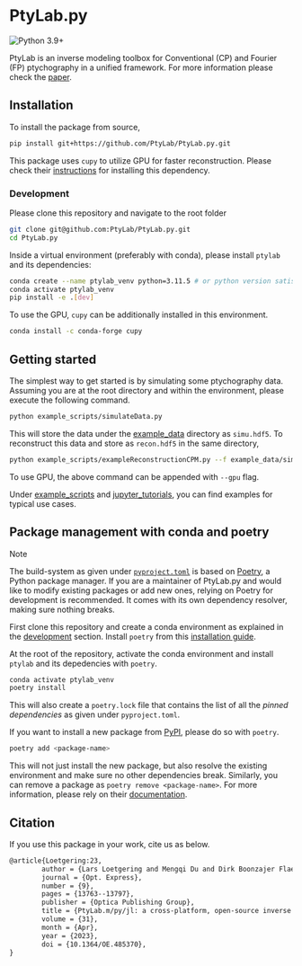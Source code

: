 # PtyLab.py
![Python 3.9+](https://img.shields.io/badge/python-3.9+-green.svg)

PtyLab is an inverse modeling toolbox for Conventional (CP) and Fourier (FP) ptychography in a unified framework. For more information please check the [paper](https://opg.optica.org/oe/fulltext.cfm?uri=oe-31-9-13763&id=529026).
 
## Installation

To install the package from source,

```bash
pip install git+https://github.com/PtyLab/PtyLab.py.git
```

This package uses `cupy` to utilize GPU for faster reconstruction. Please check their [instructions](https://docs.cupy.dev/en/stable/install.html) for installing this dependency.

### Development
 
Please clone this repository and navigate to the root folder
```bash
git clone git@github.com:PtyLab/PtyLab.py.git
cd PtyLab.py
```

Inside a virtual environment (preferably with conda), please install `ptylab` and its dependencies:
```bash
conda create --name ptylab_venv python=3.11.5 # or python version satisfying ">=3.9, <3.12"
conda activate ptylab_venv
pip install -e .[dev]
```

To use the GPU, `cupy` can be additionally installed in this environment.

```bash
conda install -c conda-forge cupy
```

## Getting started

The simplest way to get started is by simulating some ptychography data. Assuming you are at the root directory and within the environment, please execute the following command.

```bash
python example_scripts/simulateData.py
```
This will store the data under the [example_data](example_data) directory as `simu.hdf5`. To reconstruct this data and store as `recon.hdf5` in the same directory,

```bash
python example_scripts/exampleReconstructionCPM.py --f example_data/simu.hdf5
```
To use GPU, the above command can be appended with `--gpu` flag.

Under [example_scripts](example_scripts/) and [jupyter_tutorials](jupyter_tutorials), you can find examples for typical use cases. 

## Package management with conda and poetry

> [!NOTE]
> The build-system as given under [`pyproject.toml`](pyproject.toml) is based on [Poetry](https://python-poetry.org/), a Python package manager. If you are a maintainer of PtyLab.py and would like to modify existing packages or add new ones, relying on Poetry for development is recommended. It comes with its own dependency resolver, making sure nothing breaks.

First clone this repository and create a conda environment as explained in the [development](#development) section. Install `poetry` from this [installation guide](https://python-poetry.org/docs/#installing-with-pipx). 

At the root of the repository, activate the conda environment  and install `ptylab` and its depedencies with `poetry`.

```bash
conda activate ptylab_venv
poetry install
```
This will also create a `poetry.lock` file that contains the list of all the *pinned dependencies* as given under `pyproject.toml`.

If you want to install a new package from [PyPI](https://pypi.org/project/pip/), please do so with `poetry`.

```bash
poetry add <package-name>
``` 

This will not just install the new package, but also resolve the existing environment and make sure no other dependencies break. Similarly, you can remove a package as `poetry remove <package-name>`. For more information, please rely on their [documentation](https://python-poetry.org/docs/basic-usage/). 

## Citation

If you use this package in your work, cite us as below. 

```tex
@article{Loetgering:23,
        author = {Lars Loetgering and Mengqi Du and Dirk Boonzajer Flaes and Tomas Aidukas and Felix Wechsler and Daniel S. Penagos Molina and Max Rose and Antonios Pelekanidis and Wilhelm Eschen and J\"{u}rgen Hess and Thomas Wilhein and Rainer Heintzmann and Jan Rothhardt and Stefan Witte},
        journal = {Opt. Express},
        number = {9},
        pages = {13763--13797},
        publisher = {Optica Publishing Group},
        title = {PtyLab.m/py/jl: a cross-platform, open-source inverse modeling toolbox for conventional and Fourier ptychography},
        volume = {31},
        month = {Apr},
        year = {2023},
        doi = {10.1364/OE.485370},
}
```


